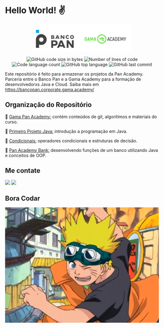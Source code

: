 # Hello World! :v:

<p align="center">
  <img alt="logo banco pan e gama academy" src="https://github.com/ldsleticia/gamaPanAcademy/blob/main/panGamaAcademy/assets/gama-pan-academy-logo.PNG" />
</p>

<p align="center">
	<img alt="GitHub code size in bytes" src="https://img.shields.io/github/languages/code-size/ldsleticia/gamaPanAcademy?color=" />
	<img alt="Number of lines of code" src="https://img.shields.io/tokei/lines/github/ldsleticia/gamaPanAcademy?color=blue" />
	<img alt="Code language count" src="https://img.shields.io/github/languages/count/ldsleticia/gamaPanAcademy?color=" />
	<img alt="GitHub top language" src="https://img.shields.io/github/languages/top/ldsleticia/gamaPanAcademy?color=blue" />
	<img alt="GitHub last commit" src="https://img.shields.io/github/last-commit/ldsleticia/gamaPanAcademy?color=" />
</p>


Este repositório é feito para armazenar os projetos da Pan Academy. Parceria entre o Banco Pan e a Gama Academy para a formação de desenvolvedorxs Java e Cloud.
Saiba mais em https://bancopan.corporate.gama.academy/

## Organização do Repositório
:open_file_folder: [Gama Pan Academy:](https://github.com/ldsleticia/gamaPanAcademy/tree/main/panGamaAcademy) contém conteúdos de git, algoritimos e materiais do curso.

:open_file_folder: [Primeiro Projeto Java:](https://github.com/ldsleticia/gamaPanAcademy/tree/main/primeiroprojetojava) introdução a programação em Java.

:open_file_folder: [Condicionais:](https://github.com/ldsleticia/gamaPanAcademy/tree/main/condicionais/src/br/com/panacademycondicionais) operadores condicionais e estruturas de decisão.

:open_file_folder: [Pan Academy Bank:](https://github.com/ldsleticia/panAcademyBank) desenvolvendo funções de um banco utilizando Java e conceitos de OOP.

## Me contate

  <a href = "mailto:lds.leticia.dos.santos@gmail.com"><img src="https://img.shields.io/badge/-Gmail-%23333?style=for-the-badge&logo=gmail&logoColor=white" target="_blank"></a>
  <a href="https://www.linkedin.com/in/let%C3%ADcia-dos-santos/" target="_blank"><img src="https://img.shields.io/badge/-LinkedIn-%230077B5?style=for-the-badge&logo=linkedin&logoColor=white" target="_blank"></a> 

## Bora Codar
<p align="center">
	<img alt="Naruto Uzumaki chegando" src="https://github.com/ldsleticia/gamaPanAcademy/blob/main/panGamaAcademy/assets/Naruto_Uzumaki.png" />
</p>
